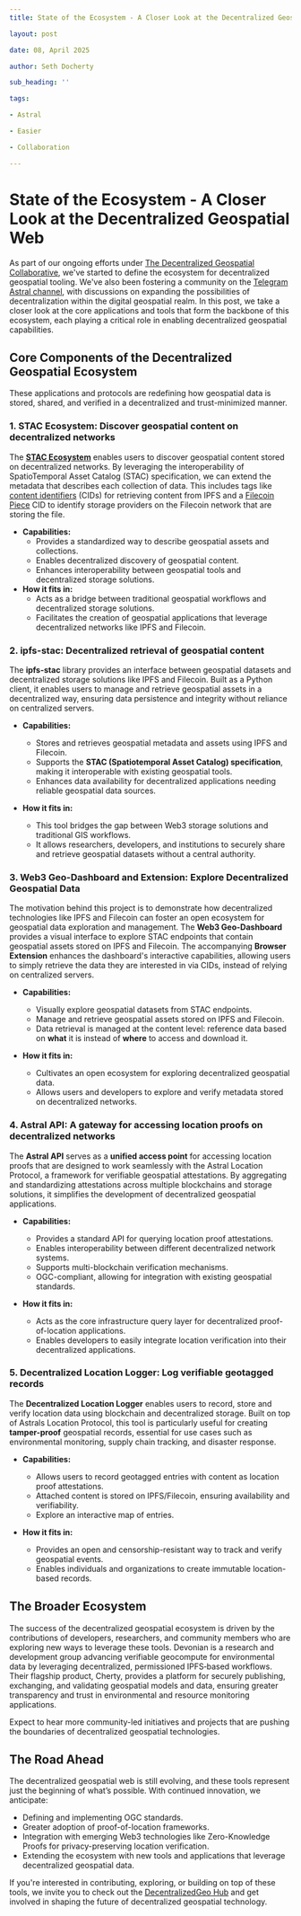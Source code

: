 ```yaml
---
title: State of the Ecosystem - A Closer Look at the Decentralized Geospatial Web

layout: post

date: 08, April 2025

author: Seth Docherty

sub_heading: ''

tags:

- Astral

- Easier

- Collaboration

---
```


# State of the Ecosystem - A Closer Look at the Decentralized Geospatial Web

As part of our ongoing efforts under [The Decentralized Geospatial Collaborative](https://decentralizedgeo.org/), we've started to define the ecosystem for decentralized geospatial tooling.  We've also been fostering a community on the [Telegram Astral channel](https://t.me/+UkTOSXnDcDM5ZTBk), with discussions on expanding the possibilities of decentralization within the digital geospatial realm. In this post, we take a closer look at the core applications and tools that form the backbone of this ecosystem, each playing a critical role in enabling decentralized geospatial capabilities.

## Core Components of the Decentralized Geospatial Ecosystem

These applications and protocols are redefining how geospatial data is stored, shared, and verified in a decentralized and trust-minimized manner.

### **1. STAC Ecosystem: Discover geospatial content on decentralized networks**

The **[STAC Ecosystem](https://stacspec.org/en)** enables users to discover geospatial content stored on decentralized networks. By leveraging the interoperability of SpatioTemporal Asset Catalog (STAC) specification, we can extend the metadata that describes each collection of data.  This includes tags like [content identifiers](https://docs.ipfs.tech/concepts/content-addressing/) (CIDs) for retrieving content from IPFS and a [Filecoin Piece](https://spec.filecoin.io/systems/filecoin_files/piece/) CID to identify storage providers on the Filecoin network that are storing the file.

- **Capabilities:**
  - Provides a standardized way to describe geospatial assets and collections.
  - Enables decentralized discovery of geospatial content.
  - Enhances interoperability between geospatial tools and decentralized storage solutions.
- **How it fits in:**
  - Acts as a bridge between traditional geospatial workflows and decentralized storage solutions.
  - Facilitates the creation of geospatial applications that leverage decentralized networks like IPFS and Filecoin.

### **2. ipfs-stac: Decentralized retrieval of geospatial content**

The **ipfs-stac** library provides an interface between geospatial datasets and decentralized storage solutions like IPFS and Filecoin. Built as a Python client, it enables users to manage and retrieve geospatial assets in a decentralized way, ensuring data persistence and integrity without reliance on centralized servers.

- **Capabilities:**
  - Stores and retrieves geospatial metadata and assets using IPFS and Filecoin.
  - Supports the **STAC (Spatiotemporal Asset Catalog) specification**, making it interoperable with existing geospatial tools.
  - Enhances data availability for decentralized applications needing reliable geospatial data sources.

- **How it fits in:**
  - This tool bridges the gap between Web3 storage solutions and traditional GIS workflows.
  - It allows researchers, developers, and institutions to securely share and retrieve geospatial datasets without a central authority.

### **3. Web3 Geo-Dashboard and Extension: Explore Decentralized Geospatial Data**

The motivation behind this project is to demonstrate how decentralized technologies like IPFS and Filecoin can foster an open ecosystem for geospatial data exploration and management. The **Web3 Geo-Dashboard** provides a visual interface to explore STAC endpoints that contain geospatial assets stored on IPFS and Filecoin. The accompanying **Browser Extension** enhances the dashboard's interactive capabilities, allowing users to simply retrieve the data they are interested in via CIDs, instead of relying on centralized servers.

- **Capabilities:**
  - Visually explore geospatial datasets from STAC endpoints.
  - Manage and retrieve geospatial assets stored on IPFS and Filecoin.
  - Data retrieval is managed at the content level: reference data based on **what** it is instead of **where** to access and download it.

- **How it fits in:**
  - Cultivates an open ecosystem for exploring decentralized geospatial data.
  - Allows users and developers to explore and verify metadata stored on decentralized networks.

### **4. Astral API: A gateway for accessing location proofs on decentralized networks**

The **Astral API** serves as a **unified access point** for accessing location proofs that are designed to work seamlessly with the Astral Location Protocol, a framework for verifiable geospatial attestations. By aggregating and standardizing attestations across multiple blockchains and storage solutions, it simplifies the development of decentralized geospatial applications.

- **Capabilities:**
  - Provides a standard API for querying location proof attestations.
  - Enables interoperability between different decentralized network systems.
  - Supports multi-blockchain verification mechanisms.
  - OGC-compliant, allowing for integration with existing geospatial standards.

- **How it fits in:**
  - Acts as the core infrastructure query layer for decentralized proof-of-location applications.
  - Enables developers to easily integrate location verification into their decentralized applications.

### **5. Decentralized Location Logger: Log verifiable geotagged records**

The **Decentralized Location Logger** enables users to record, store and verify location data using blockchain and decentralized storage. Built on top of Astrals Location Protocol, this tool is particularly useful for creating **tamper-proof** geospatial records, essential for use cases such as environmental monitoring, supply chain tracking, and disaster response.

- **Capabilities:**
  - Allows users to record geotagged entries with content as location proof attestations.
  - Attached content is stored on IPFS/Filecoin, ensuring availability and verifiability.
  - Explore an interactive map of entries.

- **How it fits in:**
  - Provides an open and censorship-resistant way to track and verify geospatial events.
  - Enables individuals and organizations to create immutable location-based records.

## The Broader Ecosystem

The success of the decentralized geospatial ecosystem is driven by the contributions of developers, researchers, and community members who are exploring new ways to leverage these tools. Devonian is a research and development group advancing verifiable geocompute for environmental data by leveraging decentralized, permissioned IPFS‐based workflows. Their flagship product, Cherty, provides a platform for securely publishing, exchanging, and validating geospatial models and data, ensuring greater transparency and trust in environmental and resource monitoring applications.

Expect to hear more community-led initiatives and projects that are pushing the boundaries of decentralized geospatial technologies.

## The Road Ahead

The decentralized geospatial web is still evolving, and these tools represent just the beginning of what’s possible. With continued innovation, we anticipate:

- Defining and implementing OGC standards.
- Greater adoption of proof-of-location frameworks.
- Integration with emerging Web3 technologies like Zero-Knowledge Proofs for privacy-preserving location verification.
- Extending the ecosystem with new tools and applications that leverage decentralized geospatial data.

If you're interested in contributing, exploring, or building on top of these tools, we invite you to check out the [DecentralizedGeo Hub](https://decentralizedgeo.github.io/DecentralizedGeo-hub/) and get involved in shaping the future of decentralized geospatial technology.
